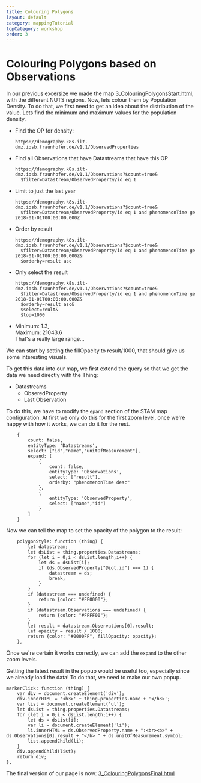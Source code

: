 ```yaml
---
title: Colouring Polygons
layout: default
category: mappingTutorial
topCategory: workshop
order: 3
---
```


# Colouring Polygons based on Observations

In our previous excersize we made the map [3_ColouringPolygonsStart.html](3_ColouringPolygonsStart.html), with the different NUTS regions.
Now, lets colour them by Population Density.
To do that, we first need to get an idea about the distribution of the value.
Lets find the minimum and maximum values for the population density.

* Find the OP for density:
  ```
  https://demography.k8s.ilt-dmz.iosb.fraunhofer.de/v1.1/ObservedProperties
  ```
* Find all Observations that have Datastreams that have this OP
  ```
  https://demography.k8s.ilt-dmz.iosb.fraunhofer.de/v1.1/Observations?$count=true&
    $filter=Datastream/ObservedProperty/id eq 1
  ```
* Limit to just the last year
  ```
  https://demography.k8s.ilt-dmz.iosb.fraunhofer.de/v1.1/Observations?$count=true&
    $filter=Datastream/ObservedProperty/id eq 1 and phenomenonTime ge 2018-01-01T00:00:00.000Z
  ```
* Order by result
  ```
  https://demography.k8s.ilt-dmz.iosb.fraunhofer.de/v1.1/Observations?$count=true&
    $filter=Datastream/ObservedProperty/id eq 1 and phenomenonTime ge 2018-01-01T00:00:00.000Z&
    $orderby=result asc
  ```
* Only select the result
  ```
  https://demography.k8s.ilt-dmz.iosb.fraunhofer.de/v1.1/Observations?$count=true&
    $filter=Datastream/ObservedProperty/id eq 1 and phenomenonTime ge 2018-01-01T00:00:00.000Z&
    $orderby=result asc&
    $select=reult&
    $top=1000
  ```
* Minimum: 1.3,  
  Maximum: 21043.6  
  That's a really large range...

We can start by setting the fillOpacity to result/1000, that should give us some interesting visuals.

To get this data into our map, we first extend the query so that we get the data we need directly with the Thing:
* Datastreams
  * ObseredProperty
  * Last Observation

To do this, we have to modify the `epand` section of the STAM map configuration.
At first we only do this for the first zoom level, once we're happy with how it works, we can do it for the rest.

```
    {
        count: false,
        entityType: 'Datastreams',
        select: ["id","name","unitOfMeasurement"],
        expand: [
            {
                count: false,
                entityType: 'Observations',
                select: ["result"],
                orderby: "phenomenonTime desc"
            },
            {
                entityType: 'ObservedProperty',
                select: ["name","id"]
            }
        ]
    }
```

Now we can tell the map to set the opacity of the polygon to the result:
```
    polygonStyle: function (thing) {
        let datastream;
        let dsList = thing.properties.Datastreams;
        for (let i = 0;i < dsList.length;i++) {
            let ds = dsList[i];
            if (ds.ObservedProperty["@iot.id"] === 1) {
                datastream = ds;
                break;
            }
        }
        if (datastream === undefined) {
            return {color: "#FF0000"};
        }
        if (datastream.Observations === undefined) {
            return {color: "#FFFF00"};
        }
        let result = datastream.Observations[0].result;
        let opacity = result / 1000;
        return {color: "#0000FF", fillOpacity: opacity};
    },
```
Once we're certain it works correctly, we can add the `expand` to the other zoom levels.

Getting the latest result in the popup would be useful too, especially since we already load the data!
To do that, we need to make our own popup.

```
markerClick: function (thing) {
    var div = document.createElement('div');
    div.innerHTML = '<h3>' + thing.properties.name + '</h3>';
    var list = document.createElement('ul');
    let dsList = thing.properties.Datastreams;
    for (let i = 0;i < dsList.length;i++) {
        let ds = dsList[i];
        var li = document.createElement('li');
        li.innerHTML = ds.ObservedProperty.name + ":<br><b>" + ds.Observations[0].result + "</b> " + ds.unitOfMeasurement.symbol;
        list.appendChild(li);
    }
    div.appendChild(list);
    return div;
},
```

The final version of our page is now: [3_ColouringPolygonsFinal.html](3_ColouringPolygonsFinal.html)


